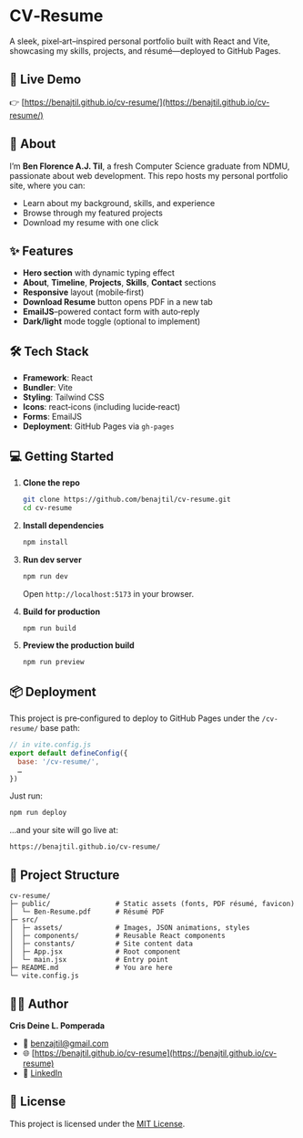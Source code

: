 # CV‑Resume



A sleek, pixel‑art–inspired personal portfolio built with React and Vite, showcasing my skills, projects, and résumé—deployed to GitHub Pages.

## 🚀 Live Demo

👉 [https://benajtil.github.io/cv-resume/](https://benajtil.github.io/cv-resume/)

## 📖 About

I’m **Ben Florence A.J. Til**, a fresh Computer Science graduate from NDMU, passionate about web development. This repo hosts my personal portfolio site, where you can:

- Learn about my background, skills, and experience
- Browse through my featured projects
- Download my resume with one click

## ✨ Features

- **Hero section** with dynamic typing effect
- **About**, **Timeline**, **Projects**, **Skills**, **Contact** sections
- **Responsive** layout (mobile‑first)
- **Download Resume** button opens PDF in a new tab
- **EmailJS**–powered contact form with auto‑reply
- **Dark/light** mode toggle (optional to implement)

## 🛠️ Tech Stack

- **Framework**: React
- **Bundler**: Vite
- **Styling**: Tailwind CSS
- **Icons**: react‑icons (including lucide‑react)
- **Forms**: EmailJS
- **Deployment**: GitHub Pages via `gh‑pages`

## 💻 Getting Started

1. **Clone the repo**

   ```bash
   git clone https://github.com/benajtil/cv-resume.git
   cd cv-resume
   ```

2. **Install dependencies**

   ```bash
   npm install
   ```

3. **Run dev server**

   ```bash
   npm run dev
   ```

   Open `http://localhost:5173` in your browser.

4. **Build for production**

   ```bash
   npm run build
   ```

5. **Preview the production build**

   ```bash
   npm run preview
   ```

## 📦 Deployment

This project is pre‑configured to deploy to GitHub Pages under the `/cv-resume/` base path:

```js
// in vite.config.js
export default defineConfig({
  base: '/cv-resume/',
  …
})
```

Just run:

```bash
npm run deploy
```

…and your site will go live at:

```
https://benajtil.github.io/cv-resume/
```

## 📂 Project Structure

```
cv-resume/
├─ public/                # Static assets (fonts, PDF résumé, favicon)
│  └─ Ben-Resume.pdf      # Résumé PDF  
├─ src/
│  ├─ assets/             # Images, JSON animations, styles  
│  ├─ components/         # Reusable React components  
│  ├─ constants/          # Site content data  
│  ├─ App.jsx             # Root component  
│  └─ main.jsx            # Entry point  
├─ README.md              # You are here  
└─ vite.config.js
```

## 🙋‍♂️ Author

**Cris Deine L. Pomperada**

- 📧 [benzajtil@gmail.com](mailto\:benzajtil@gmail.com)
- 🌐 [https://benajtil.github.io/cv-resume](https://benajtil.github.io/cv-resume)
- 👔 [LinkedIn](https://www.linkedin.com/in/ben-florence-aj-til-7217a729a/)

## 📄 License

This project is licensed under the [MIT License](./LICENSE).

